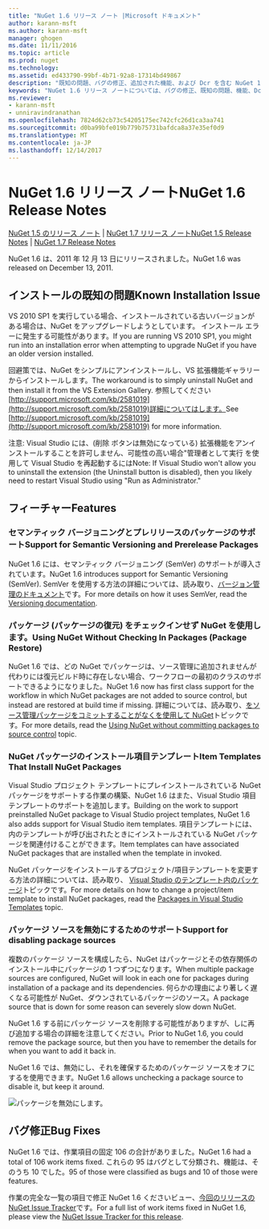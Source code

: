 ```yaml
---
title: "NuGet 1.6 リリース ノート |Microsoft ドキュメント"
author: karann-msft
ms.author: karann-msft
manager: ghogen
ms.date: 11/11/2016
ms.topic: article
ms.prod: nuget
ms.technology: 
ms.assetid: ed433790-99bf-4b71-92a8-17314bd49867
description: "既知の問題、バグの修正、追加された機能、および Dcr を含む NuGet 1.6 リリース ノートです。"
keywords: "NuGet 1.6 リリース ノートについては、バグの修正、既知の問題、機能、Dcr を追加します。"
ms.reviewer:
- karann-msft
- unniravindranathan
ms.openlocfilehash: 7824d62cb73c54205175ec742cfc26d1ca3aa741
ms.sourcegitcommit: d0ba99bfe019b779b75731bafdca8a37e35ef0d9
ms.translationtype: MT
ms.contentlocale: ja-JP
ms.lasthandoff: 12/14/2017
---
```

 # <a name="nuget-16-release-notes"></a><span data-ttu-id="7b38c-104">NuGet 1.6 リリース ノート</span><span class="sxs-lookup"><span data-stu-id="7b38c-104">NuGet 1.6 Release Notes</span></span>

<span data-ttu-id="7b38c-105">[NuGet 1.5 のリリース ノート](../release-notes/nuget-1.5.md) | [NuGet 1.7 リリース ノート](../release-notes/nuget-1.7.md)</span><span class="sxs-lookup"><span data-stu-id="7b38c-105">[NuGet 1.5 Release Notes](../release-notes/nuget-1.5.md) | [NuGet 1.7 Release Notes](../release-notes/nuget-1.7.md)</span></span>

<span data-ttu-id="7b38c-106">NuGet 1.6 は、2011 年 12 月 13 日にリリースされました。</span><span class="sxs-lookup"><span data-stu-id="7b38c-106">NuGet 1.6 was released on December 13, 2011.</span></span>

## <a name="known-installation-issue"></a><span data-ttu-id="7b38c-107">インストールの既知の問題</span><span class="sxs-lookup"><span data-stu-id="7b38c-107">Known Installation Issue</span></span>
<span data-ttu-id="7b38c-108">VS 2010 SP1 を実行している場合、インストールされている古いバージョンがある場合は、NuGet をアップグレードしようとしています。 インストール エラーに発生する可能性があります。</span><span class="sxs-lookup"><span data-stu-id="7b38c-108">If you are running VS 2010 SP1, you might run into an installation error when attempting to upgrade NuGet if you have an older version installed.</span></span>

<span data-ttu-id="7b38c-109">回避策では、NuGet をシンプルにアンインストールし、VS 拡張機能ギャラリーからインストールします。</span><span class="sxs-lookup"><span data-stu-id="7b38c-109">The workaround is to simply uninstall NuGet and then install it from the VS Extension Gallery.</span></span>  <span data-ttu-id="7b38c-110">参照してください[http://support.microsoft.com/kb/2581019](http://support.microsoft.com/kb/2581019)詳細についてはします。</span><span class="sxs-lookup"><span data-stu-id="7b38c-110">See [http://support.microsoft.com/kb/2581019](http://support.microsoft.com/kb/2581019) for more information.</span></span>

<span data-ttu-id="7b38c-111">注意: Visual Studio には、(削除 ボタンは無効になっている) 拡張機能をアンインストールすることを許可しません、可能性の高い場合"管理者として実行 を使用して Visual Studio を再起動するには</span><span class="sxs-lookup"><span data-stu-id="7b38c-111">Note: If Visual Studio won't allow you to uninstall the extension (the Uninstall button is disabled), then you likely need to restart Visual Studio using "Run as Administrator."</span></span>

## <a name="features"></a><span data-ttu-id="7b38c-112">フィーチャー</span><span class="sxs-lookup"><span data-stu-id="7b38c-112">Features</span></span>

### <a name="support-for-semantic-versioning-and-prerelease-packages"></a><span data-ttu-id="7b38c-113">セマンティック バージョニングとプレリリースのパッケージのサポート</span><span class="sxs-lookup"><span data-stu-id="7b38c-113">Support for Semantic Versioning and Prerelease Packages</span></span>
<span data-ttu-id="7b38c-114">NuGet 1.6 には、セマンティック バージョニング (SemVer) のサポートが導入されています。</span><span class="sxs-lookup"><span data-stu-id="7b38c-114">NuGet 1.6 introduces support for Semantic Versioning (SemVer).</span></span> <span data-ttu-id="7b38c-115">SemVer を使用する方法の詳細については、読み取り、[バージョン管理のドキュメント](../create-packages/prerelease-packages.md)です。</span><span class="sxs-lookup"><span data-stu-id="7b38c-115">For more details on how it uses SemVer, read the [Versioning documentation](../create-packages/prerelease-packages.md).</span></span>

### <a name="using-nuget-without-checking-in-packages-package-restore"></a><span data-ttu-id="7b38c-116">パッケージ (パッケージの復元) をチェックインせず NuGet を使用します。</span><span class="sxs-lookup"><span data-stu-id="7b38c-116">Using NuGet Without Checking In Packages (Package Restore)</span></span>
<span data-ttu-id="7b38c-117">NuGet 1.6 では、どの NuGet でパッケージは、ソース管理に追加されませんが代わりには復元ビルド時に存在しない場合、ワークフローの最初のクラスのサポートできるようになりました。</span><span class="sxs-lookup"><span data-stu-id="7b38c-117">NuGet 1.6 now has first class support for the workflow in which NuGet packages are not added to source control, but instead are restored at build time if missing.</span></span> <span data-ttu-id="7b38c-118">詳細については、読み取り、[をソース管理パッケージをコミットすることがなくを使用して NuGet](../consume-packages/packages-and-source-control.md)トピックです。</span><span class="sxs-lookup"><span data-stu-id="7b38c-118">For more details, read the [Using NuGet without committing packages to source control](../consume-packages/packages-and-source-control.md) topic.</span></span>

### <a name="item-templates-that-install-nuget-packages"></a><span data-ttu-id="7b38c-119">NuGet パッケージのインストール項目テンプレート</span><span class="sxs-lookup"><span data-stu-id="7b38c-119">Item Templates That Install NuGet Packages</span></span>
<span data-ttu-id="7b38c-120">Visual Studio プロジェクト テンプレートにプレインストールされている NuGet パッケージをサポートする作業の構築、NuGet 1.6 はまた、Visual Studio 項目テンプレートのサポートを追加します。</span><span class="sxs-lookup"><span data-stu-id="7b38c-120">Building on the work to support preinstalled NuGet package to Visual Studio project templates, NuGet 1.6 also adds support for Visual Studio item templates.</span></span> <span data-ttu-id="7b38c-121">項目テンプレートには、内のテンプレートが呼び出されたときにインストールされている NuGet パッケージを関連付けることができます。</span><span class="sxs-lookup"><span data-stu-id="7b38c-121">Item templates can have associated NuGet packages that are installed when the template in invoked.</span></span>

<span data-ttu-id="7b38c-122">NuGet パッケージをインストールするプロジェクト/項目テンプレートを変更する方法の詳細については、読み取り、 [Visual Studio のテンプレート内のパッケージ](../visual-studio-extensibility/visual-studio-templates.md)トピックです。</span><span class="sxs-lookup"><span data-stu-id="7b38c-122">For more details on how to change a project/item template to install NuGet packages, read the [Packages in Visual Studio Templates](../visual-studio-extensibility/visual-studio-templates.md) topic.</span></span>

### <a name="support-for-disabling-package-sources"></a><span data-ttu-id="7b38c-123">パッケージ ソースを無効にするためのサポート</span><span class="sxs-lookup"><span data-stu-id="7b38c-123">Support for disabling package sources</span></span>
<span data-ttu-id="7b38c-124">複数のパッケージ ソースを構成したら、NuGet はパッケージとその依存関係のインストール中にパッケージの 1 つずつになります。</span><span class="sxs-lookup"><span data-stu-id="7b38c-124">When multiple package sources are configured, NuGet will look in each one for packages during installation of a package and its dependencies.</span></span> <span data-ttu-id="7b38c-125">何らかの理由により著しく遅くなる可能性が NuGet、ダウンされているパッケージのソース。</span><span class="sxs-lookup"><span data-stu-id="7b38c-125">A package source that is down for some reason can severely slow down NuGet.</span></span>

<span data-ttu-id="7b38c-126">NuGet 1.6 する前にパッケージ ソースを削除する可能性がありますが、しに再び追加する場合の詳細を注意してください。</span><span class="sxs-lookup"><span data-stu-id="7b38c-126">Prior to NuGet 1.6, you could remove the package source, but then you have to remember the details for when you want to add it back in.</span></span>

<span data-ttu-id="7b38c-127">NuGet 1.6 では、無効にし、それを確保するためのパッケージ ソースをオフにするを使用できます。</span><span class="sxs-lookup"><span data-stu-id="7b38c-127">NuGet 1.6 allows unchecking a package source to disable it, but keep it around.</span></span>

![パッケージを無効にします。](./media/package-source-with-disabled-source.png)

## <a name="bug-fixes"></a><span data-ttu-id="7b38c-129">バグ修正</span><span class="sxs-lookup"><span data-stu-id="7b38c-129">Bug Fixes</span></span>
<span data-ttu-id="7b38c-130">NuGet 1.6 では、作業項目の固定 106 の合計がありました。</span><span class="sxs-lookup"><span data-stu-id="7b38c-130">NuGet 1.6 had a total of 106 work items fixed.</span></span> <span data-ttu-id="7b38c-131">これらの 95 はバグとして分類され、機能は、そのうち 10 でした。</span><span class="sxs-lookup"><span data-stu-id="7b38c-131">95 of those were classified as bugs and 10 of those were features.</span></span>

<span data-ttu-id="7b38c-132">作業の完全な一覧の項目で修正 NuGet 1.6 くださいビュー、[今回のリリースの NuGet Issue Tracker](http://nuget.codeplex.com/workitem/list/advanced?keyword=&status=Closed&type=All&priority=All&release=NuGet%201.6&assignedTo=All&component=All&sortField=Votes&sortDirection=Descending&page=0)です。</span><span class="sxs-lookup"><span data-stu-id="7b38c-132">For a full list of work items fixed in NuGet 1.6, please view the [NuGet Issue Tracker for this release](http://nuget.codeplex.com/workitem/list/advanced?keyword=&status=Closed&type=All&priority=All&release=NuGet%201.6&assignedTo=All&component=All&sortField=Votes&sortDirection=Descending&page=0).</span></span>
